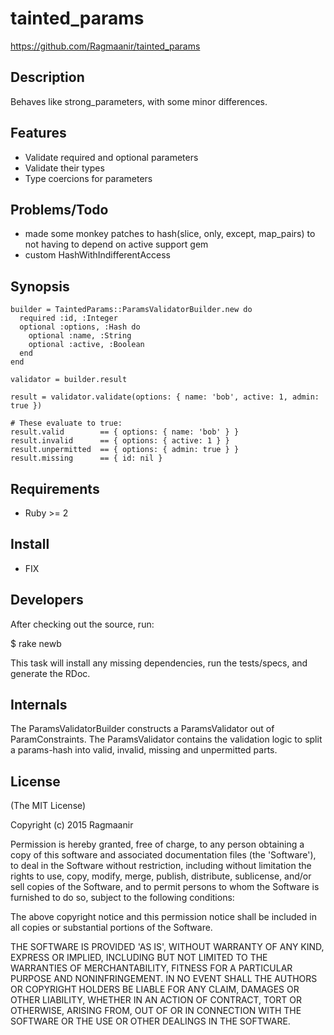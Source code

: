 # tainted_params

https://github.com/Ragmaanir/tainted_params

## Description

Behaves like strong_parameters, with some minor differences.

## Features

- Validate required and optional parameters
- Validate their types
- Type coercions for parameters

## Problems/Todo

- made some monkey patches to hash(slice, only, except, map_pairs) to not having to depend on active support gem
- custom HashWithIndifferentAccess

## Synopsis

    builder = TaintedParams::ParamsValidatorBuilder.new do
      required :id, :Integer
      optional :options, :Hash do
        optional :name, :String
        optional :active, :Boolean
      end
    end

    validator = builder.result

    result = validator.validate(options: { name: 'bob', active: 1, admin: true })

    # These evaluate to true:
    result.valid        == { options: { name: 'bob' } }
    result.invalid      == { options: { active: 1 } }
    result.unpermitted  == { options: { admin: true } }
    result.missing      == { id: nil }

## Requirements

* Ruby >= 2

## Install

* FIX

## Developers

After checking out the source, run:

  $ rake newb

This task will install any missing dependencies, run the tests/specs,
and generate the RDoc.

## Internals

The ParamsValidatorBuilder constructs a ParamsValidator out of ParamConstraints. The ParamsValidator contains the validation logic to split a params-hash into valid, invalid, missing and unpermitted parts.

## License

(The MIT License)

Copyright (c) 2015 Ragmaanir

Permission is hereby granted, free of charge, to any person obtaining
a copy of this software and associated documentation files (the
'Software'), to deal in the Software without restriction, including
without limitation the rights to use, copy, modify, merge, publish,
distribute, sublicense, and/or sell copies of the Software, and to
permit persons to whom the Software is furnished to do so, subject to
the following conditions:

The above copyright notice and this permission notice shall be
included in all copies or substantial portions of the Software.

THE SOFTWARE IS PROVIDED 'AS IS', WITHOUT WARRANTY OF ANY KIND,
EXPRESS OR IMPLIED, INCLUDING BUT NOT LIMITED TO THE WARRANTIES OF
MERCHANTABILITY, FITNESS FOR A PARTICULAR PURPOSE AND NONINFRINGEMENT.
IN NO EVENT SHALL THE AUTHORS OR COPYRIGHT HOLDERS BE LIABLE FOR ANY
CLAIM, DAMAGES OR OTHER LIABILITY, WHETHER IN AN ACTION OF CONTRACT,
TORT OR OTHERWISE, ARISING FROM, OUT OF OR IN CONNECTION WITH THE
SOFTWARE OR THE USE OR OTHER DEALINGS IN THE SOFTWARE.
